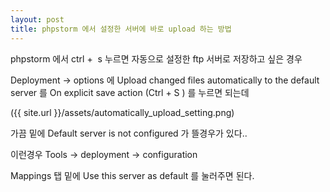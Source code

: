 ```yaml
---
layout: post
title: phpstorm 에서 설정한 서버에 바로 upload 하는 방법
---
```


phpstorm 에서 ctrl +  s 누르면 자동으로 설정한 ftp 서버로 저장하고 싶은 경우

Deployment -> options 에 Upload changed files automatically to the default server 를 On explicit save action (Ctrl + S ) 를 누르면 되는데

({{ site.url }}/assets/automatically_upload_setting.png)

가끔 밑에 Default server is not configured 가 뜰경우가 있다..

이런경우 Tools -> deployment -> configuration

Mappings 탭 밑에 Use this server as default 를 눌러주면 된다.





